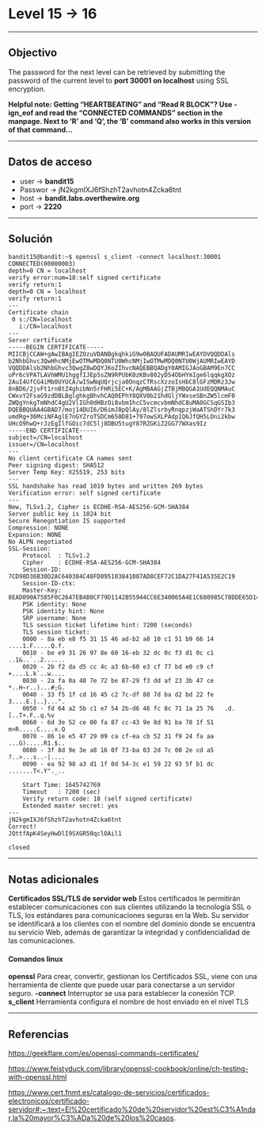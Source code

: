 # Level 15 -> 16
---
## Objectivo
The password for the next level can be retrieved by submitting the password of the current level to **port 30001 on localhost** using SSL encryption.

**Helpful note: Getting “HEARTBEATING” and “Read R BLOCK”? Use -ign_eof and read the “CONNECTED COMMANDS” section in the manpage. Next to ‘R’ and ‘Q’, the ‘B’ command also works in this version of that command…**

---
## Datos de acceso
- user -> **bandit15**
- Passwor -> jN2kgmIXJ6fShzhT2avhotn4Zcka6tnt
- host ->  **bandit.labs.overthewire.org**
- port -> **2220**

---
## Solución
``` shell
bandit15@bandit:~$ openssl s_client -connect localhost:30001
CONNECTED(00000003)
depth=0 CN = localhost
verify error:num=18:self signed certificate
verify return:1
depth=0 CN = localhost
verify return:1
---
Certificate chain
 0 s:/CN=localhost
   i:/CN=localhost
---
Server certificate
-----BEGIN CERTIFICATE-----
MIICBjCCAW+gAwIBAgIEZOzuVDANBgkqhkiG9w0BAQUFADAUMRIwEAYDVQQDDAls
b2NhbGhvc3QwHhcNMjEwOTMwMDQ0NTU0WhcNMjIwOTMwMDQ0NTU0WjAUMRIwEAYD
VQQDDAlsb2NhbGhvc3QwgZ8wDQYJKoZIhvcNAQEBBQADgY0AMIGJAoGBAM9En7CC
uPr6cVPATLAVhWMU1hggfIJEp5sZN9RPUbK0zKBv802yD54ObHYmIge6lqqkgXOz
2AuI4UfCG4iMb0UYUCA/wISwNqUQrjcja0OnqzCTRscXzzoIsHbC8lGFzMDRz3Jw
8nBD6/2jvFt1rnBtZ4ghibNn5rFHRi5EC+K/AgMBAAGjZTBjMBQGA1UdEQQNMAuC
CWxvY2FsaG9zdDBLBglghkgBhvhCAQ0EPhY8QXV0b21hdGljYWxseSBnZW5lcmF0
ZWQgYnkgTmNhdC4gU2VlIGh0dHBzOi8vbm1hcC5vcmcvbmNhdC8uMA0GCSqGSIb3
DQEBBQUAA4GBAD7/moj14DUI6/D6imJ8pQlAy/8lZlsrbyRnqpzjWaATShDYr7k3
umdRg+36MciNFAglE7nGYZroTSDCm650D81+797owSXLPAdp1Q6JfQH5LOni2kbw
UHcO9hwQ+rJzEgIlfGOic7dC5lj8DBU5tugY87RZGKiZ2GG77WXas9Iz
-----END CERTIFICATE-----
subject=/CN=localhost
issuer=/CN=localhost
---
No client certificate CA names sent
Peer signing digest: SHA512
Server Temp Key: X25519, 253 bits
---
SSL handshake has read 1019 bytes and written 269 bytes
Verification error: self signed certificate
---
New, TLSv1.2, Cipher is ECDHE-RSA-AES256-GCM-SHA384
Server public key is 1024 bit
Secure Renegotiation IS supported
Compression: NONE
Expansion: NONE
No ALPN negotiated
SSL-Session:
    Protocol  : TLSv1.2
    Cipher    : ECDHE-RSA-AES256-GCM-SHA384
    Session-ID: 7CD98D36B30D2AC640384C48FD095103841087AD8CEF72C1DA27F41A535E2C19
    Session-ID-ctx: 
    Master-Key: 8EAD090A7585F0C2647EB4B0CF79D1142B55944CC6E340065A4E1C680985C78DDE65D14521B5F3FC682514CBE9DDFF81
    PSK identity: None
    PSK identity hint: None
    SRP username: None
    TLS session ticket lifetime hint: 7200 (seconds)
    TLS session ticket:
    0000 - 8a eb e8 f5 31 15 46 ad-b2 a8 10 c1 51 b9 66 14   ....1.F.....Q.f.
    0010 - be e9 31 26 97 8e 60 16-eb 32 dc 0c f3 d1 0c c1   ..1&..`..2......
    0020 - 2b f2 da d5 cc 4c a3 6b-60 e3 cf 77 bd e0 c9 cf   +....L.k`..w....
    0030 - 2a fa 0a 48 7e 72 be 87-29 f3 dd af 23 3b 47 ce   *..H~r..)...#;G.
    0040 - 33 f5 1f cd 16 45 c2 7c-df 88 7d ba d2 bd 22 fe   3....E.|..}...".
    0050 - fd 64 a2 5b c1 e7 54 2b-d6 46 fc 8c 71 1a 25 76   .d.[..T+.F..q.%v
    0060 - 6d 3e 52 ce 00 fa 87 cc-43 9e 8d 91 ba 78 1f 51   m>R.....C....x.Q
    0070 - 86 1e e5 47 29 09 ca cf-ea cb 52 31 f9 24 fa aa   ...G).....R1.$..
    0080 - 3f 8d 9e 3e a8 16 0f 73-ba 03 2d 7c 00 2e cd a5   ?..>...s..-|....
    0090 - ea 92 98 a3 d1 1f 0d 54-3c e1 59 22 93 5f b1 dc   .......T<.Y"._..

    Start Time: 1645742769
    Timeout   : 7200 (sec)
    Verify return code: 18 (self signed certificate)
    Extended master secret: yes
---
jN2kgmIXJ6fShzhT2avhotn4Zcka6tnt         
Correct!
JQttfApK4SeyHwDlI9SXGR50qclOAil1

closed

``` 
---
## Notas adicionales

**Certificados SSL/TLS de servidor web**
Estos certificados le permitirán establecer comunicaciones con sus clientes utilizando la tecnología SSL o TLS, los estándares para comunicaciones seguras en la Web. Su servidor se identificará a los clientes con el nombre del dominio donde se encuentra su servicio Web, además de garantizar la integridad y confidencialidad de las comunicaciones.

#### Comandos linux

**openssl**
Para crear, convertir, gestionan los Certificados SSL, viene con una herramienta de cliente que puede usar para conectarse a un servidor seguro.
**-connect** Interruptor se usa para establecer la conexión TCP.
**s_client** Herramienta configura el nombre de host enviado en el nivel TLS


---
## Referencias

https://geekflare.com/es/openssl-commands-certificates/

https://www.feistyduck.com/library/openssl-cookbook/online/ch-testing-with-openssl.html

https://www.cert.fnmt.es/catalogo-de-servicios/certificados-electronicos/certificado-servidor#:~:text=El%20certificado%20de%20servidor%20est%C3%A1ndar,la%20mayor%C3%ADa%20de%20los%20casos.